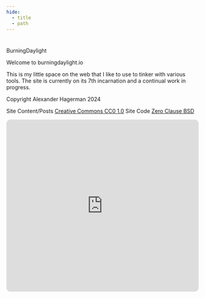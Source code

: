 ```yaml
---
hide:
  - title
  - path
---
```

#
<style>
  .md-typeset h1,
  .md-content__button {
    display: none;
  }
</style>
<p class="app-title color-run">BurningDaylight</p>

Welcome to burningdaylight.io

This is my little space on the web that I like to use to tinker with various tools. The site is currently on its 7th
incarnation and a continual work in progress.

Copyright Alexander Hagerman 2024

Site Content/Posts [Creative Commons CC0 1.0](https://creativecommons.org/publicdomain/zero/1.0/)
Site Code [Zero Clause BSD](https://opensource.org/licenses/0BSD)

<section>
<iframe allow="autoplay *; encrypted-media *; fullscreen *; clipboard-write" frameborder="0" height="450" style="width:100%;max-width:660px;overflow:hidden;border-radius:10px;" sandbox="allow-forms allow-popups allow-same-origin allow-scripts allow-storage-access-by-user-activation allow-top-navigation-by-user-activation" src="https://embed.music.apple.com/us/playlist/negative-space/pl.1da58413d0224761939ff710b825300f"></iframe>
</section>
